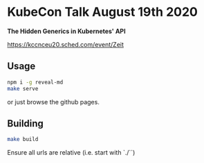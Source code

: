 # KubeCon Talk August 19th 2020
**The Hidden Generics in Kubernetes' API**

https://kccnceu20.sched.com/event/Zeit

## Usage

```sh
npm i -g reveal-md
make serve
```

or just browse the github pages.

## Building

```sh
make build
```

Ensure all urls are relative (i.e. start with `./``)
